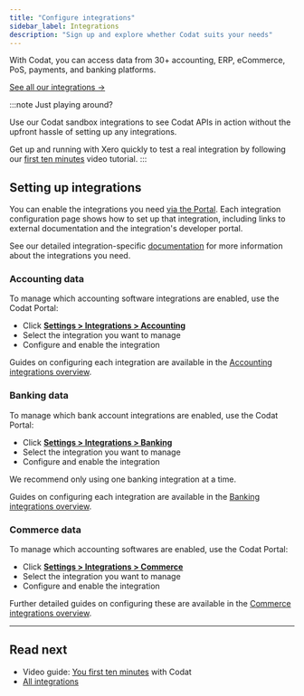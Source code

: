 ```yaml
---
title: "Configure integrations"
sidebar_label: Integrations
description: "Sign up and explore whether Codat suits your needs"
---
```


With Codat, you can access data from 30+ accounting, ERP, eCommerce, PoS, payments, and banking platforms.

[See all our integrations →](/integrations/all-integrations)

:::note Just playing around?

Use our Codat sandbox integrations to see Codat APIs in action without the upfront hassle of setting up any integrations.

Get up and running with Xero quickly to test a real integration by following our [first ten minutes](/get-started/first-ten-minutes) video tutorial.
:::

## Setting up integrations

You can enable the integrations you need [via the Portal](https://app.codat.io/settings). Each integration configuration page shows how to set up that integration, including links to external documentation and the integration's developer portal.

See our detailed integration-specific [documentation](/integrations/all-integrations) for more information about the integrations you need.

### Accounting data

To manage which accounting software integrations are enabled, use the Codat Portal:

- Click [**Settings > Integrations > Accounting**](https://app.codat.io/settings/integrations/accounting)
- Select the integration you want to manage
- Configure and enable the integration

Guides on configuring each integration are available in the [Accounting integrations overview](/integrations/accounting/overview).

### Banking data

To manage which bank account integrations are enabled, use the Codat Portal:

- Click [**Settings > Integrations > Banking**](https://app.codat.io/settings/integrations/banking)
- Select the integration you want to manage
- Configure and enable the integration

We recommend only using one banking integration at a time.

Guides on configuring each integration are available in the [Banking integrations overview](/integrations/banking/overview).

### Commerce data

To manage which accounting softwares are enabled, use the Codat Portal:

- Click [**Settings > Integrations > Commerce**](https://app.codat.io/settings/integrations/commerce)
- Select the integration you want to manage
- Configure and enable the integration

Further detailed guides on configuring these are available in the [Commerce integrations overview](/integrations/commerce/overview).

---

## Read next

- Video guide: [You first ten minutes](/get-started/first-ten-minutes) with Codat
- [All integrations](/integrations/all-integrations)
